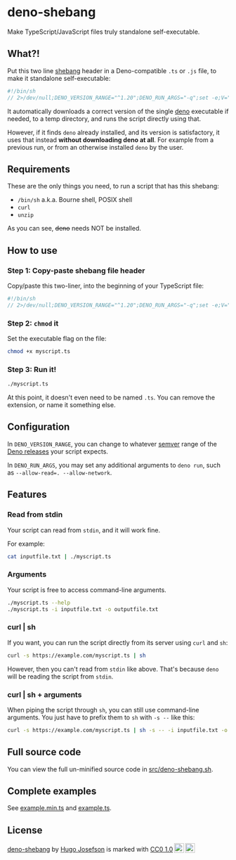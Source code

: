 # deno-shebang

Make TypeScript/JavaScript files truly standalone self-executable.

## What?!

Put this two line
[shebang](https://en.wikipedia.org/wiki/Shebang_(Unix)) header in a
Deno-compatible `.ts` or `.js` file, to make it standalone
self-executable:

```typescript
#!/bin/sh
// 2>/dev/null;DENO_VERSION_RANGE="^1.20";DENO_RUN_ARGS="-q";set -e;V="$DENO_VERSION_RANGE";A="$DENO_RUN_ARGS";U="$(expr "$(echo "$V"|curl -Gso/dev/null -w%{url_effective} --data-urlencode @- "")" : '..\(.*\)...')";D="$(command -v deno||true)";t(){ d="$(mktemp)";rm "${d}";dirname "${d}";};f(){ m="$(command -v "$0"||true)";l="/* 2>/dev/null";! [ -z $m ]&&[ -r $m ]&&[ "$(head -c3 "$m")" = '#!/' ]&&(read x && read y &&[ "$x" = "#!/bin/sh" ]&&[ "$l" != "${y%"$l"*}" ])<"$m";};a(){ [ -n $D ];};s(){ a&&[ -x "$R/deno" ]&&[ "$R/deno" = "$D" ]&&return;deno eval "import{satisfies as e}from'https://deno.land/x/semver@v1.4.0/mod.ts';Deno.exit(e(Deno.version.deno,'$V')?0:1);">/dev/null 2>&1;};g(){ curl -sSfL "https://semver-version.deno.dev/api/github/denoland/deno/$U";};e(){ R="$(t)/deno-range-$V/bin";mkdir -p "$R";export PATH="$R:$PATH";[ -x "$R/deno" ]&&return;a&&s&&([ -L "$R/deno" ]||ln -s "$D" "$R/deno")&&return;v="$(g)";i="$(t)/deno-$v";[ -L "$R/deno" ]||ln -s "$i/bin/deno" "$R/deno";s && return;([ "${A#*-q}" != "$A" ]&&exec 2>/dev/null;curl -fsSL https://deno.land/install.sh|DENO_INSTALL="$i" sh -s $DENO_INSTALL_ARGS "$v">&2);};e;f&&exec deno run $A "$0" "$@";exec deno run $A - "$@"<<'//🔚'

```

It automatically downloads a correct version of the single
[deno](https://deno.land/) executable if needed, to a temp directory,
and runs the script directly using that.

However, if it finds `deno` already installed, and its version is
satisfactory, it uses that instead **without downloading deno at all**.
For example from a previous run, or from an otherwise installed `deno`
by the user.

## Requirements

These are the only things you need, to run a script that has this
shebang:

- `/bin/sh` a.k.a. Bourne shell, POSIX shell
- `curl`
- `unzip`

As you can see, ~~deno~~ needs NOT be installed.

## How to use

### Step 1: Copy-paste shebang file header

Copy/paste this two-liner, into the beginning of your TypeScript file:

```typescript
#!/bin/sh
// 2>/dev/null;DENO_VERSION_RANGE="^1.20";DENO_RUN_ARGS="-q";set -e;V="$DENO_VERSION_RANGE";A="$DENO_RUN_ARGS";U="$(expr "$(echo "$V"|curl -Gso/dev/null -w%{url_effective} --data-urlencode @- "")" : '..\(.*\)...')";D="$(command -v deno||true)";t(){ d="$(mktemp)";rm "${d}";dirname "${d}";};f(){ m="$(command -v "$0"||true)";l="/* 2>/dev/null";! [ -z $m ]&&[ -r $m ]&&[ "$(head -c3 "$m")" = '#!/' ]&&(read x && read y &&[ "$x" = "#!/bin/sh" ]&&[ "$l" != "${y%"$l"*}" ])<"$m";};a(){ [ -n $D ];};s(){ a&&[ -x "$R/deno" ]&&[ "$R/deno" = "$D" ]&&return;deno eval "import{satisfies as e}from'https://deno.land/x/semver@v1.4.0/mod.ts';Deno.exit(e(Deno.version.deno,'$V')?0:1);">/dev/null 2>&1;};g(){ curl -sSfL "https://semver-version.deno.dev/api/github/denoland/deno/$U";};e(){ R="$(t)/deno-range-$V/bin";mkdir -p "$R";export PATH="$R:$PATH";[ -x "$R/deno" ]&&return;a&&s&&([ -L "$R/deno" ]||ln -s "$D" "$R/deno")&&return;v="$(g)";i="$(t)/deno-$v";[ -L "$R/deno" ]||ln -s "$i/bin/deno" "$R/deno";s && return;([ "${A#*-q}" != "$A" ]&&exec 2>/dev/null;curl -fsSL https://deno.land/install.sh|DENO_INSTALL="$i" sh -s $DENO_INSTALL_ARGS "$v">&2);};e;f&&exec deno run $A "$0" "$@";exec deno run $A - "$@"<<'//🔚'

```

### Step 2: `chmod` it

Set the executable flag on the file:

```sh
chmod +x myscript.ts
```

### Step 3: Run it!

```sh
./myscript.ts
```

At this point, it doesn't even need to be named `.ts`. You can remove
the extension, or name it something else.

## Configuration

In `DENO_VERSION_RANGE`, you can change to whatever
[semver](https://semver.org/) range of the
[Deno releases](https://github.com/denoland/deno/releases) your script
expects.

In `DENO_RUN_ARGS`, you may set any additional arguments to `deno run`,
such as `--allow-read=. --allow-network`.

## Features

### Read from stdin

Your script can read from `stdin`, and it will work fine.

For example:

```sh
cat inputfile.txt | ./myscript.ts
```

### Arguments

Your script is free to access command-line arguments.

```sh
./myscript.ts --help
./myscript.ts -i inputfile.txt -o outputfile.txt
```

### curl | sh

If you want, you can run the script directly from its server using
`curl` and `sh`:

```sh
curl -s https://example.com/myscript.ts | sh
```

However, then you can't read from `stdin` like above. That's because
`deno` will be reading the script from `stdin`.

### curl | sh + arguments

When piping the script through `sh`, you can still use command-line
arguments. You just have to prefix them to `sh` with `-s --` like this:

```sh
curl -s https://example.com/myscript.ts | sh -s -- -i inputfile.txt -o outputfile.txt
```

## Full source code

You can view the full un-minified source code in
[src/deno-shebang.sh](src/deno-shebang.sh).

## Complete examples

See [example.min.ts](example.min.ts) and [example.ts](example.ts).

## License

<p xmlns:cc="http://creativecommons.org/ns#" xmlns:dct="http://purl.org/dc/terms/"><a property="dct:title" rel="cc:attributionURL" href="https://github.com/hugojosefson/deno-shebang">deno-shebang</a> by <a rel="cc:attributionURL dct:creator" property="cc:attributionName" href="https://www.hugojosefson.com">Hugo Josefson</a> is marked with <a href="http://creativecommons.org/publicdomain/zero/1.0?ref=chooser-v1" target="_blank" rel="license noopener noreferrer" style="display:inline-block;">CC0 1.0<img style="height:22px!important;margin-left:3px;vertical-align:text-bottom;" src="https://mirrors.creativecommons.org/presskit/icons/cc.svg?ref=chooser-v1"><img style="height:22px!important;margin-left:3px;vertical-align:text-bottom;" src="https://mirrors.creativecommons.org/presskit/icons/zero.svg?ref=chooser-v1"></a></p>
